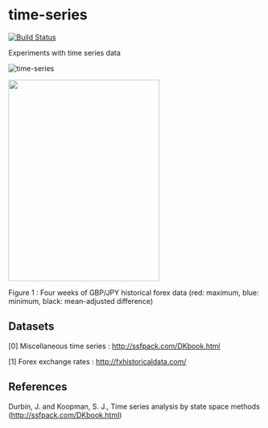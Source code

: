 # time-series

[![Build Status](https://travis-ci.org/ocramz/time-series.png)](https://travis-ci.org/ocramz/time-series)

Experiments with time series data

![time-series]()

<img src="https://rawgit.com/ocramz/time-series/master/doc/plot_gbpjpy.png" height="400" width="300" >

Figure 1 : Four weeks of GBP/JPY historical forex data (red: maximum, blue: minimum, black: mean-adjusted difference)


## Datasets

[0] Miscellaneous time series : http://ssfpack.com/DKbook.html

[1] Forex exchange rates : http://fxhistoricaldata.com/

## References

Durbin, J. and Koopman, S. J., Time series analysis by state space methods (http://ssfpack.com/DKbook.html)